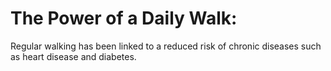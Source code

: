 # The Power of a Daily Walk:

Regular walking has been linked to a reduced risk of chronic diseases such as heart disease and diabetes.
